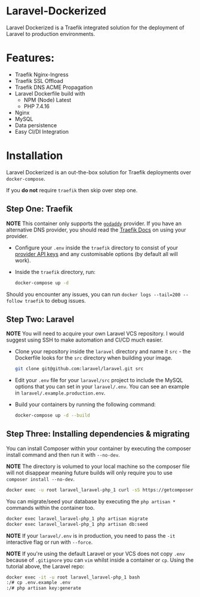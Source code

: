 # Laravel-Dockerized
Laravel Dockerized is a Traefik integrated solution for the deployment of Laravel to production environments.

# Features:

- Traefik Nginx-Ingress
- Traefik SSL Offload
- Traefik DNS ACME Propagation
- Laravel Dockerfile build with
    - NPM (Node) Latest
    - PHP 7.4.16
- Nginx
- MySQL
- Data persistence
- Easy CI/DI Integration

# Installation

Laravel Dockerized is an out-the-box solution for Traefik deployments over `docker-compose`.

If you **do not** require `traefik` then skip over step one.

## Step One: Traefik

**NOTE** This container only supports the [`godaddy`](https://uk.godaddy.com/) provider. If you have an alternative DNS provider, you should read the [Traefik Docs](https://doc.traefik.io/traefik/v2.0/https/acme/#providers) on using your provider.

- Configure your `.env` inside the `traefik` directory to consist of your [provider API keys](https://developer.godaddy.com/keys) and any customisable options (by default all will work).


- Inside the `traefik` directory, run:
  ```bash
  docker-compose up -d
  ```

Should you encounter any issues, you can run `docker logs --tail=200 --follow traefik` to debug issues.

## Step Two: Laravel

**NOTE** You will need to acquire your own Laravel VCS repository. I would suggest using SSH to make automation and CI/CD much easier.

- Clone your repository inside the `laravel` directory and name it `src` - the Dockerfile looks for the `src` directory when building your image.
  ```bash
  git clone git@github.com:laravel/laravel.git src
  ```

- Edit your `.env` file for your `laravel/src` project to include the MySQL options that you can set in your `laravel/.env`. You can see an example in `laravel/.example.production.env`.


- Build your containers by running the following command:
  ```bash
  docker-compose up -d --build
  ```
  
## Step Three: Installing dependencies & migrating

You can install Composer within your container by executing the composer install command and then run it with `--no-dev`.

**NOTE** The directory is volumed to your local machine so the composer file will not disappear meaning future builds will only require
you to use `composer install --no-dev`.

```bash
docker exec -u root laravel_laravel-php_1 curl -sS https://getcomposer.org/installer | php -- --install-dir=/usr/local/bin --filename=composer && composer install --no-dev
```

You can migrate/seed your database by executing the `php artisan *` commands within the container too.

```bash
docker exec laravel_laravel-php_1 php artisan migrate
docker exec laravel_laravel-php_1 php artisan db:seed
```

**NOTE** If your `laravel/.env` is in production, you need to pass the `-it` interactive flag or run with `--force`. 

**NOTE** If you're using the default Laravel or your VCS does not copy `.env` because of `.gitignore` you can `vim` whilst inside a container or `cp`. Using the tutorial above, the Laravel repo:

```bash
docker exec -it -u root laravel_laravel-php_1 bash
:/# cp .env.example .env
:/# php artisan key:generate
```